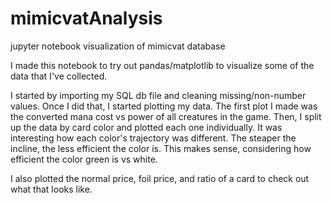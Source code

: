 # mimicvatAnalysis
jupyter notebook visualization of mimicvat database

I made this notebook to try out pandas/matplotlib to visualize some of the data that I've collected.

I started by importing my SQL db file and cleaning missing/non-number values. Once I did that, I started plotting my data.
The first plot I made was the converted mana cost vs power of all creatures in the game. Then, I split up the data by card color and plotted each one individually. It was interesting how each color's trajectory was different. The steaper the incline, the less efficient the color is. This makes sense, considering how efficient the color green is vs white.

I also plotted the normal price, foil price, and ratio of a card to check out what that looks like.
